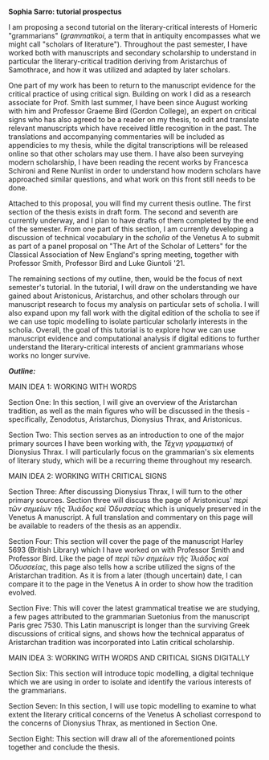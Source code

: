 **Sophia Sarro: tutorial prospectus**

I am proposing a second tutorial on the literary-critical interests of Homeric "grammarians" (*grammatikoi*, a term that in antiquity encompasses what we might call "scholars of literature"). Throughout the past semester, I have worked both with manuscripts and secondary scholarship to understand in particular the  literary-critical tradition deriving from Aristarchus of Samothrace, and how it was utilized and adapted by later scholars.

One part of my work has been to return to the manuscript evidence for the critical practice of using critical sign.  Building on work I did as a research associate for Prof. Smith last summer, I have been since August working with him and  Professor Graeme Bird (Gordon College), an expert on critical signs who has also agreed to be a reader on my thesis, to edit and translate relevant manuscripts which have received little recognition in the past. The translations and accompanying commentaries will be included as appendicies to my thesis, while the digital transcriptions will be released online so that other scholars may use them. I have also been surveying modern scholarship, I have been reading the recent works by Francesca Schironi and Rene Nunlist in order to understand how modern scholars have approached similar questions, and what work on this front still needs to be done.

Attached to this proposal, you will find my current thesis outline. The first section of the thesis exists in draft form. The second and seventh are currently underway, and I plan to have drafts of them completed by the end of the semester.  From one part of this section, I am currently developing a discussion of technical vocabulary in the *scholia* of the Venetus A to submit as part of a panel proposal on "The Art of the Scholar of Letters" for the Classical Association of New England's spring meeting, together with Professor Smith, Professor Bird and Luke Giuntoli '21.

The remaining sections of my outline, then, would be the focus of next semester's tutorial. In the tutorial, I will draw on the understanding we have gained about Aristonicus, Aristarchus, and other scholars through our manuscript research to focus my analysis on particular sets of scholia. I will also expand upon my fall work with the digital edition of the scholia to see if we can use topic modelling to isolate particular scholarly interests in the scholia.  Overall, the goal of this tutorial is to explore how we can use manuscript evidence and computational analysis if digital editions to further understand the literary-critical interests of ancient grammarians whose works no longer survive.




***Outline:***

MAIN IDEA 1: WORKING WITH WORDS

Section One: In this section, I will give an overview of the Aristarchan tradition, as well as the main figures who will be discussed in the thesis - specifically, Zenodotus, Aristarchus, Dionysius Thrax, and Aristonicus.

Section Two: This section serves as an introduction to one of the major primary sources I have been working with, the _Τέχνη γραμματική_ of Dionysius Thrax. I will particularly focus on the grammarian's six elements of literary study, which will be a recurring theme throughout my research.

MAIN IDEA 2: WORKING WITH CRITICAL SIGNS

Section Three: After discussing Dionysius Thrax, I will turn to the other primary sources. Section three will discuss the page of Aristonicus' _περὶ τῶν σημείων τῆς Ἰλιάδος καὶ Ὀδυσσείας_ which is uniquely preserved in the Venetus A manuscript. A full translation and commentary on this page will be available to readers of the thesis as an appendix.

Section Four: This section will cover the page of the manuscript Harley 5693 (British Library) which I have worked on with Professor Smith and Professor Bird. Like the page of _περὶ τῶν σημείων τῆς Ἰλιάδος καὶ Ὀδυσσείας_, this page also tells how a scribe utilized the signs of the Aristarchan tradition. As it is from a later (though uncertain) date, I can compare it to the page in the Venetus A in order to show how the tradition evolved.

Section Five: This will cover the latest grammatical treatise we are studying, a few pages attributed to the grammarian Suetonius from the manuscript Paris grec 7530. This Latin manuscript is longer than the surviving Greek discussions of critical signs, and shows how the technical apparatus of Aristarchan tradition was incorporated into Latin critical scholarship.

MAIN IDEA 3: WORKING WITH WORDS AND CRITICAL SIGNS DIGITALLY

Section Six: This section will introduce topic modelling, a digital technique which we are using in order to isolate and identify the various interests of the grammarians.

Section Seven: In this section, I will use topic modelling to examine to what extent the literary critical concerns of the Venetus A scholiast correspond to the concerns of Dionysius Thrax, as mentioned in Section One.

Section Eight: This section will draw all of the aforementioned points together and conclude the thesis.
